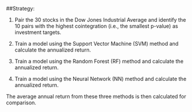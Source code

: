 ##Strategy:

1. Pair the 30 stocks in the Dow Jones Industrial Average and identify the 10 pairs with the highest cointegration (i.e., the smallest p-value) as investment targets.

2. Train a model using the Support Vector Machine (SVM) method and calculate the annualized return.

3. Train a model using the Random Forest (RF) method and calculate the annualized return.

4. Train a model using the Neural Network (NN) method and calculate the annualized return.

The average annual return from these three methods is then calculated for comparison.

